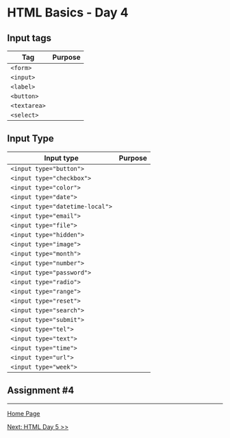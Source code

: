 # HTML Basics - Day 4

## Input tags

| Tag |   Purpose |
|-----|----------:|
| `<form>` | |
| `<input>` | |
| `<label>` | |
| `<button>` | |
| `<textarea>` | |
| `<select>` | |

## Input Type

 | Input type |   Purpose |
 |-----|----------:|
 | `<input type="button">` |  |
 | `<input type="checkbox">` |  |
 | `<input type="color">` |  |
 | `<input type="date">` |  |
 | `<input type="datetime-local">` |  |
 | `<input type="email">` |  |
 | `<input type="file">` |  |
 | `<input type="hidden">` |  |
 | `<input type="image">` |  |
 | `<input type="month">` |  |
 | `<input type="number">` |  |
 | `<input type="password">` |  |
 | `<input type="radio">` |  |
 | `<input type="range">` |  |
 | `<input type="reset">` |  |
 | `<input type="search">` |  |
 | `<input type="submit">` |  |
 | `<input type="tel">` |  |
 | `<input type="text">` |  |
 | `<input type="time">` |  |
 | `<input type="url">` |  |
 | `<input type="week">` |  |

## Assignment #4

---

[Home Page](../README.md)

[Next: HTML Day 5 >>](05-html-day05.md)
